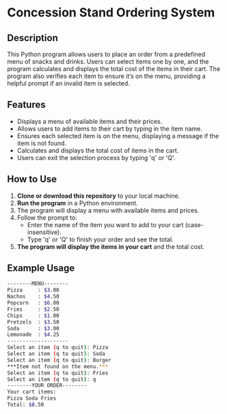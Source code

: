 # Concession Stand Ordering System

## Description
This Python program allows users to place an order from a predefined menu of snacks and drinks. Users can select items one by one, and the program calculates and displays the total cost of the items in their cart. The program also verifies each item to ensure it’s on the menu, providing a helpful prompt if an invalid item is selected.

## Features
- Displays a menu of available items and their prices.
- Allows users to add items to their cart by typing in the item name.
- Ensures each selected item is on the menu, displaying a message if the item is not found.
- Calculates and displays the total cost of items in the cart.
- Users can exit the selection process by typing 'q' or 'Q'.

## How to Use
1. **Clone or download this repository** to your local machine.
2. **Run the program** in a Python environment.
3. The program will display a menu with available items and prices.
4. Follow the prompt to:
   - Enter the name of the item you want to add to your cart (case-insensitive).
   - Type 'q' or 'Q' to finish your order and see the total.
5. **The program will display the items in your cart** and the total cost.

## Example Usage
```bash
--------MENU--------
Pizza     : $3.00
Nachos    : $4.50
Popcorn   : $6.00
Fries     : $2.50
Chips     : $1.00
Pretzels  : $3.50
Soda      : $3.00
Lemonade  : $4.25
--------------------
Select an item (q to quit): Pizza
Select an item (q to quit): Soda
Select an item (q to quit): Burger
***Item not found on the menu.***
Select an item (q to quit): Fries
Select an item (q to quit): q
--------YOUR ORDER--------
Your cart items:
Pizza Soda Fries 
Total: $8.50
